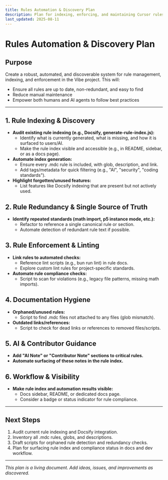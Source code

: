 ```yaml
---
title: Rules Automation & Discovery Plan
description: Plan for indexing, enforcing, and maintaining Cursor rules with automation.
last_updated: 2025-08-11
---
```


# Rules Automation & Discovery Plan

## Purpose

Create a robust, automated, and discoverable system for rule management, indexing, and enforcement in the Vibe project. This will:

- Ensure all rules are up to date, non-redundant, and easy to find
- Reduce manual maintenance
- Empower both humans and AI agents to follow best practices

---

## 1. Rule Indexing & Discovery

- **Audit existing rule indexing (e.g., Docsify, generate-rule-index.js):**
  - Identify what is currently generated, what is missing, and how it is surfaced to users/AI.
  - Make the rule index visible and accessible (e.g., in README, sidebar, or as a docs page).
- **Automate index generation:**
  - Ensure every .mdc rule is included, with glob, description, and link.
  - Add tags/metadata for quick filtering (e.g., "AI", "security", "coding standards").
- **Highlight forgotten/unused features:**
  - List features like Docsify indexing that are present but not actively used.

## 2. Rule Redundancy & Single Source of Truth

- **Identify repeated standards (math import, p5 instance mode, etc.):**
  - Refactor to reference a single canonical rule or section.
  - Automate detection of redundant rule text if possible.

## 3. Rule Enforcement & Linting

- **Link rules to automated checks:**
  - Reference lint scripts (e.g., bun run lint) in rule docs.
  - Explore custom lint rules for project-specific standards.
- **Automate rule compliance checks:**
  - Script to scan for violations (e.g., legacy file patterns, missing math imports).

## 4. Documentation Hygiene

- **Orphaned/unused rules:**
  - Script to find .mdc files not attached to any files (glob mismatch).
- **Outdated links/references:**
  - Script to check for dead links or references to removed files/scripts.

## 5. AI & Contributor Guidance

- **Add "AI Note" or "Contributor Note" sections to critical rules.**
- **Automate surfacing of these notes in the rule index.**

## 6. Workflow & Visibility

- **Make rule index and automation results visible:**
  - Docs sidebar, README, or dedicated docs page.
  - Consider a badge or status indicator for rule compliance.

---

## Next Steps

1. Audit current rule indexing and Docsify integration.
2. Inventory all .mdc rules, globs, and descriptions.
3. Draft scripts for orphaned rule detection and redundancy checks.
4. Plan for surfacing rule index and compliance status in docs and dev workflow.

---

_This plan is a living document. Add ideas, issues, and improvements as discovered._
